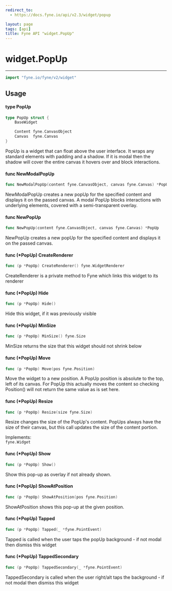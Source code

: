 ```yaml
---
redirect_to:
  - https://docs.fyne.io/api/v2.3/widget/popup

layout: page
tags: [api]
title: Fyne API "widget.PopUp"
---
```



# widget.PopUp
---
```go
import "fyne.io/fyne/v2/widget"
```

## Usage

#### type PopUp

```go
type PopUp struct {
	BaseWidget

	Content fyne.CanvasObject
	Canvas  fyne.Canvas
}
```

PopUp is a widget that can float above the user interface. It wraps any standard elements with padding and a shadow. If it is modal then the shadow will cover the entire canvas it hovers over and block interactions.

#### func  NewModalPopUp

```go
func NewModalPopUp(content fyne.CanvasObject, canvas fyne.Canvas) *PopUp
```
NewModalPopUp creates a new popUp for the specified content and displays it on the passed canvas. A modal PopUp blocks interactions with underlying elements, covered with a semi-transparent overlay.

#### func  NewPopUp

```go
func NewPopUp(content fyne.CanvasObject, canvas fyne.Canvas) *PopUp
```
NewPopUp creates a new popUp for the specified content and displays it on the passed canvas.

#### func (*PopUp) CreateRenderer

```go
func (p *PopUp) CreateRenderer() fyne.WidgetRenderer
```
CreateRenderer is a private method to Fyne which links this widget to its renderer

#### func (*PopUp) Hide

```go
func (p *PopUp) Hide()
```
Hide this widget, if it was previously visible

#### func (*PopUp) MinSize

```go
func (p *PopUp) MinSize() fyne.Size
```
MinSize returns the size that this widget should not shrink below

#### func (*PopUp) Move

```go
func (p *PopUp) Move(pos fyne.Position)
```
Move the widget to a new position. A PopUp position is absolute to the top, left of its canvas. For PopUp this actually moves the content so checking Position() will not return the same value as is set here.

#### func (*PopUp) Resize

```go
func (p *PopUp) Resize(size fyne.Size)
```
Resize changes the size of the PopUp's content. PopUps always have the size of their canvas, but this call updates the size of the content portion.


<div class="implements">Implements: <code>
fyne.Widget</code></div>

#### func (*PopUp) Show

```go
func (p *PopUp) Show()
```
Show this pop-up as overlay if not already shown.

#### func (*PopUp) ShowAtPosition

```go
func (p *PopUp) ShowAtPosition(pos fyne.Position)
```
ShowAtPosition shows this pop-up at the given position.

#### func (*PopUp) Tapped

```go
func (p *PopUp) Tapped(_ *fyne.PointEvent)
```
Tapped is called when the user taps the popUp background - if not modal then dismiss this widget

#### func (*PopUp) TappedSecondary

```go
func (p *PopUp) TappedSecondary(_ *fyne.PointEvent)
```
TappedSecondary is called when the user right/alt taps the background - if not modal then dismiss this widget
